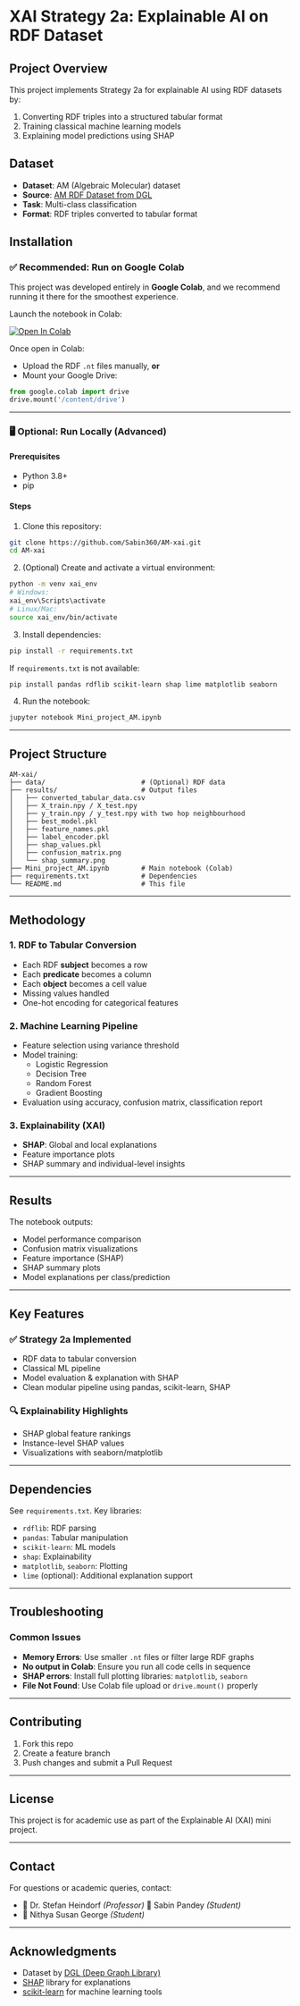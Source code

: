 # XAI Strategy 2a: Explainable AI on RDF Dataset

## Project Overview
This project implements Strategy 2a for explainable AI using RDF datasets by:
1. Converting RDF triples into a structured tabular format
2. Training classical machine learning models
3. Explaining model predictions using SHAP

## Dataset
- **Dataset**: AM (Algebraic Molecular) dataset
- **Source**: [AM RDF Dataset from DGL](https://data.dgl.ai/dataset/rdf/am-hetero.zip)
- **Task**: Multi-class classification
- **Format**: RDF triples converted to tabular format

## Installation

### ✅ Recommended: Run on Google Colab

This project was developed entirely in **Google Colab**, and we recommend running it there for the smoothest experience.

Launch the notebook in Colab:

[![Open In Colab](https://colab.research.google.com/assets/colab-badge.svg)](https://colab.research.google.com/github/Sabin360/AM-xai/blob/main/Mini_project_AM.ipynb)

Once open in Colab:
- Upload the RDF `.nt` files manually, **or**
- Mount your Google Drive:
```python
from google.colab import drive
drive.mount('/content/drive')
```

---

### 🖥️ Optional: Run Locally (Advanced)

#### Prerequisites
- Python 3.8+
- pip

#### Steps
1. Clone this repository:
```bash
git clone https://github.com/Sabin360/AM-xai.git
cd AM-xai
```

2. (Optional) Create and activate a virtual environment:
```bash
python -m venv xai_env
# Windows:
xai_env\Scripts\activate
# Linux/Mac:
source xai_env/bin/activate
```

3. Install dependencies:
```bash
pip install -r requirements.txt
```

If `requirements.txt` is not available:
```bash
pip install pandas rdflib scikit-learn shap lime matplotlib seaborn
```

4. Run the notebook:
```bash
jupyter notebook Mini_project_AM.ipynb
```

---

## Project Structure

```
AM-xai/
├── data/                        # (Optional) RDF data
├── results/                     # Output files
│   ├── converted_tabular_data.csv
│   ├── X_train.npy / X_test.npy
│   ├── y_train.npy / y_test.npy with two hop neighbourhood
│   ├── best_model.pkl
│   ├── feature_names.pkl
│   ├── label_encoder.pkl
│   ├── shap_values.pkl
│   ├── confusion_matrix.png
│   └── shap_summary.png
├── Mini_project_AM.ipynb        # Main notebook (Colab)
├── requirements.txt             # Dependencies
└── README.md                    # This file
```

---

## Methodology

### 1. RDF to Tabular Conversion
- Each RDF **subject** becomes a row
- Each **predicate** becomes a column
- Each **object** becomes a cell value
- Missing values handled
- One-hot encoding for categorical features

### 2. Machine Learning Pipeline
- Feature selection using variance threshold
- Model training:
  - Logistic Regression
  - Decision Tree
  - Random Forest
  - Gradient Boosting
- Evaluation using accuracy, confusion matrix, classification report

### 3. Explainability (XAI)
- **SHAP**: Global and local explanations
- Feature importance plots
- SHAP summary and individual-level insights

---

## Results

The notebook outputs:
- Model performance comparison
- Confusion matrix visualizations
- Feature importance (SHAP)
- SHAP summary plots
- Model explanations per class/prediction

---

## Key Features

### ✅ Strategy 2a Implemented
- RDF data to tabular conversion
- Classical ML pipeline
- Model evaluation & explanation with SHAP
- Clean modular pipeline using pandas, scikit-learn, SHAP

### 🔍 Explainability Highlights
- SHAP global feature rankings
- Instance-level SHAP values
- Visualizations with seaborn/matplotlib

---

## Dependencies

See `requirements.txt`. Key libraries:
- `rdflib`: RDF parsing
- `pandas`: Tabular manipulation
- `scikit-learn`: ML models
- `shap`: Explainability
- `matplotlib`, `seaborn`: Plotting
- `lime` (optional): Additional explanation support

---

## Troubleshooting

### Common Issues
- **Memory Errors**: Use smaller `.nt` files or filter large RDF graphs
- **No output in Colab**: Ensure you run all code cells in sequence
- **SHAP errors**: Install full plotting libraries: `matplotlib`, `seaborn`
- **File Not Found**: Use Colab file upload or `drive.mount()` properly

---

## Contributing

1. Fork this repo
2. Create a feature branch
3. Push changes and submit a Pull Request

---

## License

This project is for academic use as part of the Explainable AI (XAI) mini project.

---

## Contact

For questions or academic queries, contact:

- 📧 Dr. Stefan Heindorf *(Professor)*
  📧 Sabin Pandey *(Student)* 
- 📧 Nithya Susan George *(Student)*

---

## Acknowledgments

- Dataset by [DGL (Deep Graph Library)](https://www.dgl.ai/)
- [SHAP](https://github.com/slundberg/shap) library for explanations
- [scikit-learn](https://scikit-learn.org/) for machine learning tools
